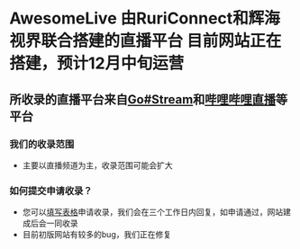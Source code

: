 # AwesomeLive 由RuriConnect和辉海视界联合搭建的直播平台 目前网站正在搭建，预计12月中旬运营
## 所收录的直播平台来自[Go#Stream](http://gostream.live)和[哔哩哔哩直播](https://live.bilibili.com)等平台
### 我们的收录范围
+ 主要以直播频道为主，收录范围可能会扩大
### 如何提交申请收录？
+ 您可以[填写表格](https://ht66driap2.feishu.cn/share/base/form/shrcnhlX0RNOxf6STJyuEY47V8d)申请收录，我们会在三个工作日内回复，如申请通过，网站建成后会一同收录
+ 目前初版网站有较多的bug，我们正在修复
